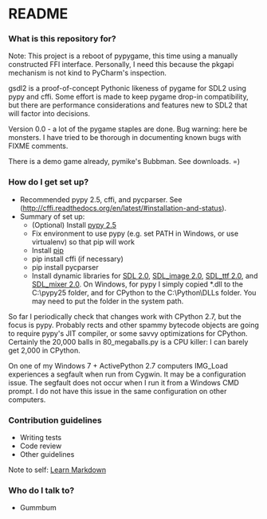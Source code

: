 # README #

### What is this repository for? ###

Note: This project is a reboot of pypygame, this time using a manually constructed FFI interface. Personally, I need this because the pkgapi mechanism is not kind to PyCharm's inspection.

gsdl2 is a proof-of-concept Pythonic likeness of pygame for SDL2 using pypy and cffi. Some effort is made to keep pygame drop-in compatibility, but there are performance considerations and features new to SDL2 that will factor into decisions.

Version 0.0 - a lot of the pygame staples are done. Bug warning: here be monsters. I have tried to be thorough in documenting known bugs with FIXME comments.

There is a demo game already, pymike's Bubbman. See downloads. =)

### How do I get set up? ###

* Recommended pypy 2.5, cffi, and pycparser. See (http://cffi.readthedocs.org/en/latest/#installation-and-status).
* Summary of set up:
    * (Optional) Install [pypy 2.5](http://pypy.org/download.html)
    * Fix environment to use pypy (e.g. set PATH in Windows, or use virtualenv) so that pip will work
    * Install [pip](https://pip.pypa.io/en/latest/installing.html)
    * pip install cffi  (if necessary)
    * pip install pycparser
    * Install dynamic libraries for [SDL 2.0](https://www.libsdl.org/download-2.0.php), [SDL_image 2.0](https://www.libsdl.org/projects/SDL_image/), [SDL_ttf 2.0](https://www.libsdl.org/projects/SDL_ttf/), and [SDL_mixer 2.0](https://www.libsdl.org/projects/SDL_mixer/). On Windows, for pypy I simply copied *.dll to the C:\pypy25 folder, and for CPython to the C:\Python\DLLs folder. You may need to put the folder in the system path.

So far I periodically check that changes work with CPython 2.7, but the focus is pypy. Probably rects and other spammy bytecode objects are going to require pypy's JIT compiler, or some savvy optimizations for CPython. Certainly the 20,000 balls in 80_megaballs.py is a CPU killer: I can barely get 2,000 in CPython.

On one of my Windows 7 + ActivePython 2.7 computers IMG_Load experiences a segfault when run from Cygwin. It may be a configuration issue. The segfault does not occur when I run it from a Windows CMD prompt. I do not have this issue in the same configuration on other computers.

### Contribution guidelines ###

* Writing tests
* Code review
* Other guidelines

Note to self: [Learn Markdown](https://bitbucket.org/tutorials/markdowndemo)

### Who do I talk to? ###

* Gummbum